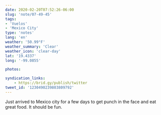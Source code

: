 ```yaml
---
date: 2020-02-20T07:52:26-06:00
slug: 'note/07-49-45'
tags:
- 'Vuelos'
- 'Mexico City'
type: 'notes'
lang: 'en'
weather: '50.99°F'
weather_summary: 'Clear'
weather_icon: 'clear-day'
lat: '19.4337'
long: '-99.0855'

photos:

syndication_links:
    - https://brid.gy/publish/twitter
tweet_id: '1230490239803809792'
---
```

Just arrived to Mexico city for a few days to get punch in the face and eat great food. It should be fun.
 
